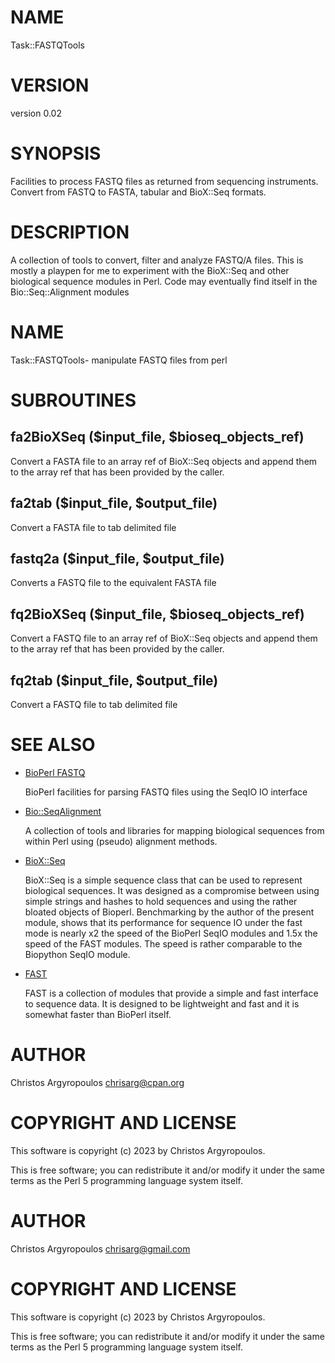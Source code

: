 # NAME

Task::FASTQTools

# VERSION

version 0.02

# SYNOPSIS

Facilities to process FASTQ files as returned from sequencing 
instruments. Convert from FASTQ to FASTA, tabular and 
BioX::Seq formats.

# DESCRIPTION

A collection of tools to convert, filter and analyze FASTQ/A files.
This is mostly a playpen for me to experiment with the BioX::Seq
and other biological sequence modules in Perl. Code may eventually
find itself in the Bio::Seq::Alignment modules

# NAME

Task::FASTQTools- manipulate FASTQ files from perl

# SUBROUTINES

## fa2BioXSeq ($input\_file, $bioseq\_objects\_ref)

Convert a FASTA file to an array ref of BioX::Seq objects 
and append them to the array ref that has been provided by the caller.

## fa2tab ($input\_file, $output\_file)

Convert a FASTA file to tab delimited file

## fastq2a ($input\_file, $output\_file)

Converts a FASTQ file to the equivalent FASTA file

## fq2BioXSeq ($input\_file, $bioseq\_objects\_ref)

Convert a FASTQ file to an array ref of BioX::Seq objects
and append them to the array ref that has been provided by the caller.

## fq2tab ($input\_file, $output\_file)

Convert a FASTQ file to tab delimited file

# SEE ALSO

- [BioPerl FASTQ](https://metacpan.org/pod/Bio::SeqIO::fastq)

    BioPerl facilities for parsing FASTQ files using the SeqIO IO interface

- [Bio::SeqAlignment](https://metacpan.org/pod/Bio::SeqAlignment)

    A collection of tools and libraries for mapping biological sequences 
    from within Perl using (pseudo) alignment methods.

- [BioX::Seq](https://metacpan.org/pod/BioX::Seq)

    BioX::Seq is a simple sequence class that can be used to represent biological 
    sequences. It was designed as a compromise between using simple strings and 
    hashes to hold sequences and using the rather bloated objects of Bioperl. 
    Benchmarking by the author of the present module, shows that its performance 
    for sequence IO under the fast mode is nearly x2 the speed of the BioPerl 
    SeqIO modules and 1.5x the speed of the FAST modules. The speed is rather
    comparable to the Biopython SeqIO module.

- [FAST](https://metacpan.org/pod/FAST)

    FAST is a collection of modules that provide a simple and fast interface to
    sequence data. It is designed to be lightweight and fast and it is somewhat
    faster than BioPerl itself.

# AUTHOR

Christos Argyropoulos <chrisarg@cpan.org>

# COPYRIGHT AND LICENSE

This software is copyright (c) 2023 by Christos Argyropoulos.

This is free software; you can redistribute it and/or modify it under
the same terms as the Perl 5 programming language system itself.

# AUTHOR

Christos Argyropoulos <chrisarg@gmail.com>

# COPYRIGHT AND LICENSE

This software is copyright (c) 2023 by Christos Argyropoulos.

This is free software; you can redistribute it and/or modify it under
the same terms as the Perl 5 programming language system itself.
